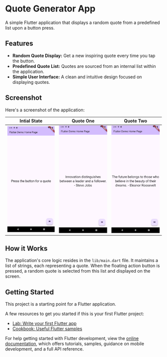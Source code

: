 # Quote Generator App

A simple Flutter application that displays a random quote from a predefined list upon a button press.

## Features

*   **Random Quote Display:** Get a new inspiring quote every time you tap the button.
*   **Predefined Quote List:** Quotes are sourced from an internal list within the application.
*   **Simple User Interface:** A clean and intuitive design focused on displaying quotes.

## Screenshot

Here's a screenshot of the application:

| Intial State | Quote One | Quote Two |
| :---: | :---: | :---: |
| <img src="screenshots/initial_state.png" alt="App Login Page" width="250"/> | <img src="screenshots/quote1.png" alt="App Login Page" width="250"/> | <img src="screenshots/quote2.png" alt="App Login Page" width="250"/> |

## How it Works

The application's core logic resides in the `lib/main.dart` file. It maintains a list of strings, each representing a quote. When the floating action button is pressed, a random quote is selected from this list and displayed on the screen.

## Getting Started

This project is a starting point for a Flutter application.

A few resources to get you started if this is your first Flutter project:

- [Lab: Write your first Flutter app](https://docs.flutter.dev/get-started/codelab)
- [Cookbook: Useful Flutter samples](https://docs.flutter.dev/cookbook)

For help getting started with Flutter development, view the
[online documentation](https://docs.flutter.dev/), which offers tutorials,
samples, guidance on mobile development, and a full API reference.
